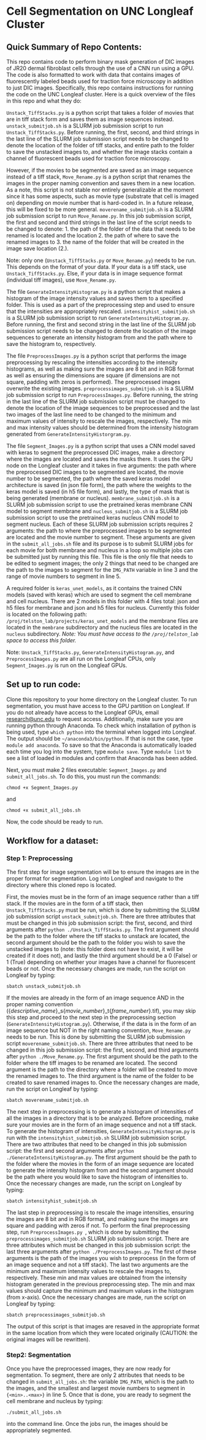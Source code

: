 Cell Segmentation on UNC Longleaf Cluster
================
## Quick Summary of Repo Contents:
This repo contains code to perform binary mask generation of DIC images of JR20 dermal fibroblast cells through the use of a CNN run using a GPU. The code is also formatted to work with data that contains images of fluorescently labeled beads used for traction force microscopy in addition to just DIC images. Specifically, this repo contains instructions for running the code on the UNC Longleaf cluster. Here is a quick overview of the files in this repo and what they do:

`Unstack_TiffStacks.py` is a python script that takes a folder of movies that are in tiff stack form and saves them as image sequences instead. `unstack_submitjob.sh` is a SLURM job submission script to run `Unstack_TiffStacks.py`. Before running, the first, second, and third strings in the last line of the SLURM job submission script needs to be changed to denote the location of the folder of tiff stacks, and entire path to the folder to save the unstacked images to, and whether the image stacks contain a channel of fluorescent beads used for traction force microscopy.

However, if the movies to be segmented are saved as an image sequence instead of a tiff stack, `Move_Rename.py` is a python script that renames the images in the proper naming convention and saves them in a new location. As a note, this script is not stable nor entirely generalizable at the moment since it has some aspects, such as movie type (substrate that cell is imaged on) depending on movie number that is hard-coded in. In a future release, this will be fixed to be more general. `moverename_submitjob.sh` is a SLURM job submission script to run `Move_Rename.py`. In this job submission script, the first and second and third strings in the last line of the script needs to be changed to denote: 1. the path of the folder of the data that needs to be renamed is located and the location 2. the path of where to save the renamed images to 3. the name of the folder that will be created in the image save location (2.).

Note: only one (`Unstack_TiffStacks.py` or `Move_Rename.py`) needs to be run. This depends on the format of your data. If your data is a tiff stack, use `Unstack_TiffStacks.py`. Else, if your data is in image sequence format (individual tiff images), use `Move_Rename.py`.

The file `GenerateIntensityHistogram.py` is a python script that makes a histogram of the image intensity values and saves them to a specified folder. This is used as a part of the preprocessing step and used to ensure that the intensities are appropriately rescaled. `intensityhist_submitjob.sh` is a SLURM job submission script to run `GenerateIntensityHistogram.py`. Before running, the first and second string in the last line of the SLURM job submission script needs to be changed to denote the location of the image sequences to generate an intensity histogram from and the path where to save the histogram to, respectively. 

The file `PreprocessImages.py` is a python script that performs the image preprocessing by rescaling the intensities according to the intensity histograms, as well as making sure the images are 8 bit and in RGB format as well as ensuring the dimensions are square (if dimensions are not square, padding with zeros is performed). The preprocessed images overwrite the existing images. `preprocessimages_submitjob.sh` is a SLURM job submission script to run `PreprocessImages.py`. Before running, the string in the last line of the SLURM job submission script must be changed to denote the location of the image sequences to be preprocessed and the last two images of the last line need to be changed to the minimum and maximum values of intensity to rescale the images, respectively. The min and max intensity values should be determined from the intensity histogram generated from `GenerateIntensityHistorgram.py`.

The file `Segment_Images.py` is a python script that uses a CNN model saved with keras to segment the preprocessed DIC images, make a directory where the images are located and saves the masks there. It uses the GPU node on the Longleaf cluster and it takes in five arguments: the path where the preprocessed DIC images to be segmented are located, the movie number to be segmented, the path where the saved keras model architecture is saved (in json file form), the path where the weights to the keras model is saved (in h5 file form), and lastly, the type of mask that is being generated (membrane or nucleus). `membrane_submitjob.sh` is a SLURM job submission script to use the pretrained keras membrane CNN model to segment membrane and `nucleus_submitjob.sh` is a SLURM job submission script to use the pretrained keras nucleus CNN model to segment nucleus. Each of these SLURM job submission scripts requires 2 arguments: the path to where the preprocessed images to be segmented are located and the movie number to segment. These arguments are given in the `submit_all_jobs.sh` file and its purpose is to submit SLURM jobs for each movie for both membrane and nucleus in a loop so multiple jobs can be submitted just by running this file. This file is the only file that needs to be edited to segment images; the only 2 things that need to be changed are the path to the images to segment for the `IMG_PATH` variable in line 3 and the range of movie numbers to segment in line 5. 

A required folder is `keras_unet_models`, as it contains the trained CNN models (saved with keras) which are used to segment the cell membrane and cell nucleus. There are 2 models in this folder with 4 files total: json and h5 files for membrane and json and h5 files for nucleus. Currently this folder is located on the following path: `/proj/telston_lab/projects/keras_unet_models` and the membrane files are located in the `membrane` subdirectory and the nucleus files are located in the `nucleus` subdirectory. *Note: You must have access to the `/proj/telston_lab` space to access this folder.*

Note: `Unstack_TiffStacks.py`, `GenerateIntensityHistogram.py`, and `PreprocessImages.py` are all run on the Longleaf CPUs, only `Segment_Images.py` is run on the Longleaf GPUs.

## Set up to run code:
Clone this repository to your home directory on the Longleaf cluster. To run segmentation, you must have access to the GPU partition on Longleaf. If you do not already have access to the Longleaf GPUs, email research@unc.edu to request access. Additionally, make sure you are running python through Anaconda. To check which installation of python is being used, type `which python` into the terminal when logged into Longleaf. The output should be `~/anaconda3/bin/python`. If that is not the case, type `module add anaconda`. To save so that the Anaconda is automatically loaded each time you log into the system, type `module save`. Type `module list` to see a list of loaded in modules and confirm that Anaconda has been added.

Next, you must make 2 files executable: `Segment_Images.py` and `submit_all_jobs.sh`. To do this, you must run the commands:

```
chmod +x Segment_Images.py
```

and 

```
chmod +x submit_all_jobs.sh
```

Now, the code should be ready to run.

## Workflow for a dataset:
### Step 1: Preprocessing

The first step for image segmentation will be to ensure the images are in the proper format for segmentation. Log into Longleaf and navigate to the directory where this cloned repo is located.

First, the movies must be in the form of an image sequence rather than a tiff stack. If the movies are in the form of a tiff stack, then `Unstack_TiffStacks.py` must be run, which is done by submitting the SLURM job submission script `unstack_submitjob.sh`. There are three attributes that must be changed in this job submission script: the first, second, and third arguments after `python ./Unstack_TiffStacks.py`. The first argument should be the path to the folder where the tiff stacks to unstack are located, the second argument should be the path to the folder you wish to save the unstacked images to (note: this folder does not have to exist, it will be created if it does not), and lastly the third argument should be a 0 (False) or 1 (True) depending on whether your images have a channel for fluorescent beads or not. Once the necessary changes are made, run the script on Longleaf by typing:
```
sbatch unstack_submitjob.sh
``` 
If the movies are already in the form of an image sequence AND in the proper naming convention ({*descriptive_name*}_s{*movie_number*}_t{*frame_number*}.tif), you may skip this step and proceed to the next step in the preprocessing section (`GenerateIntensityHistogram.py`). Otherwise, if the data is in the form of an image sequence but NOT in the right naming convention, `Move_Rename.py` needs to be run. This is done by submitting the SLURM job submission script `moverename_submitjob.sh`. There are three attributes that need to be changed in this job submission script: the first, second, and third arguments after `python ./Move_Rename.py`. The first argument should be the path to the folder where the tiff images to be renamed are located. The second argument is the path to the directory where a folder will be created to move the renamed images to. The third argument is the name of the folder to be created to save renamed images to. Once the necessary changes are made, run the script on Longleaf by typing:
```
sbatch moverename_submitjob.sh
```

The next step in preprocessing is to generate a histogram of intensities of all the images in a directory that is to be analyzed. Before proceeding, make sure your movies are in the form of an image sequence and not a tiff stack. To generate the histogram of intensities, `GenerateIntensityHistogram.py` is run with the `intensityhist_submitjob.sh` SLURM job submission script. There are two attributes that need to be changed in this job submission script: the first and second arguments after `python ./GenerateIntensityHistogram.py`. The first argument should be the path to the folder where the movies in the form of an image sequence are located to generate the intensity histogram from and the second argument should be the path where you would like to save the histogram of intensities to. Once the necessary changes are made, run the script on Longleaf by typing:
```
sbatch intensityhist_submitjob.sh
```

The last step in preprocessing is to rescale the image intensities, ensuring the images are 8 bit and in RGB format, and making sure the images are square and padding with zeros if not. To perform the final preprocessing step, run `PreprocessImages.py `, which is done by submitting the `preprocessimages_submitjob.sh` SLURM job submission script. There are three attributes which must be changed in this job submission script: the last three arguments after `python ./PreprocessImages.py`. The first of these arguments is the path of the images you wish to preprocess (in the form of an image sequence and not a tiff stack). The last two arguments are the minimum and maximum intensity values to rescale the images to, respectively. These min and max values are obtained from the intensity histogram generated in the previous preprocessing step. The min and max values should capture the minimum and maximum values in the histogram (from x-axis). Once the necessary changes are made, run the script on Longleaf by typing:
```
sbatch preprocessimages_submitjob.sh
```
The output of this script is that images are resaved in the appropriate format in the same location from which they were located originally (CAUTION: the original images will be rewritten).

### Step2: Segmentation

Once you have the preprocessed images, they are now ready for segmentation. To segment, there are only 2 attributes that needs to be changed in `submit_all_jobs.sh`: the variable `IMG_PATH`, which is the path to the images, and the smallest and largest movie numbers to segment in `{<min>..<max>}` in line 5. Once that is done, you are ready to segment the cell membrane and nucleus by typing: 

```
./submit_all_jobs.sh
``` 

into the command line. Once the jobs run, the images should be appropriately segmented.
